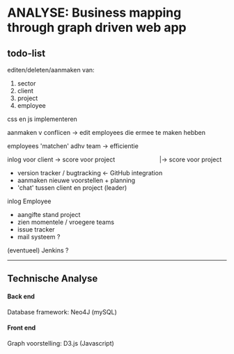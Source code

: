 ANALYSE: Business mapping through graph driven web app
======================================================

todo-list
---------


editen/deleten/aanmaken van:
1) sector
2) client
3) project
4) employee

css en js implementeren

aanmaken v conflicen &rarr; edit employees die ermee te maken hebben

employees 'matchen' adhv team &rarr; efficientie

inlog voor client &rarr; score voor project
&nbsp;&nbsp;&nbsp;&nbsp;&nbsp;&nbsp;&nbsp;&nbsp;&nbsp;&nbsp;&nbsp;&nbsp;&nbsp;&nbsp;&nbsp;&nbsp;&nbsp;&nbsp;&nbsp;&nbsp;&nbsp;&nbsp;&nbsp;&nbsp; |-> score voor project
- version tracker / bugtracking &larr; GitHub integration
- aanmaken nieuwe voorstellen + planning
- 'chat' tussen client en project (leader)

inlog Employee
- aangifte stand project
- zien momentele / vroegere teams
- issue tracker
- mail systeem ?

(eventueel) Jenkins ?

---

Technische Analyse
------------------

#### Back end

Database framework: Neo4J (mySQL)

#### Front end

Graph voorstelling: D3.js (Javascript)
